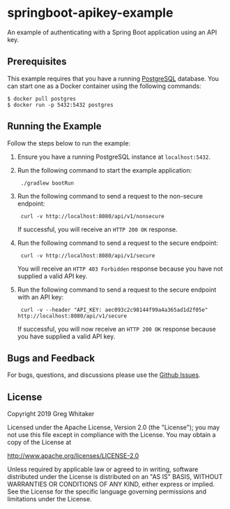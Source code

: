 # springboot-apikey-example

An example of authenticating with a Spring Boot application using an API key.

## Prerequisites
This example requires that you have a running [PostgreSQL](https://www.postgresql.org/) database. You can start one as a Docker container using the following commands:

    $ docker pull postgres
    $ docker run -p 5432:5432 postgres

## Running the Example
Follow the steps below to run the example:

1. Ensure you have a running PostgreSQL instance at `localhost:5432`.

2. Run the following command to start the example application:

        ./gradlew bootRun
        
3. Run the following command to send a request to the non-secure endpoint:

        curl -v http://localhost:8080/api/v1/nonsecure
        
    If successful, you will receive an `HTTP 200 OK` response.
    
4. Run the following command to send a request to the secure endpoint:

        curl -v http://localhost:8080/api/v1/secure
        
    You will receive an `HTTP 403 Forbidden` response because you have not supplied a valid API key.
    
5. Run the following command to send a request to the secure endpoint with an API key:

        curl -v --header "API_KEY: aec093c2c98144f99a4a365ad1d2f05e" http://localhost:8080/api/v1/secure
        
    If successful, you will now receive an `HTTP 200 OK` response because you have supplied a valid API key.

## Bugs and Feedback
For bugs, questions, and discussions please use the [Github Issues](https://github.com/gregwhitaker/springboot-apikey-example/issues).

## License
Copyright 2019 Greg Whitaker

Licensed under the Apache License, Version 2.0 (the "License");
you may not use this file except in compliance with the License.
You may obtain a copy of the License at

   http://www.apache.org/licenses/LICENSE-2.0

Unless required by applicable law or agreed to in writing, software
distributed under the License is distributed on an "AS IS" BASIS,
WITHOUT WARRANTIES OR CONDITIONS OF ANY KIND, either express or implied.
See the License for the specific language governing permissions and
limitations under the License.